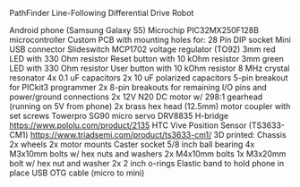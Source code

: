PathFinder Line-Following Differential Drive Robot

Android phone (Samsung Galaxy S5)
Microchip PIC32MX250F128B microcontroller
Custom PCB with mounting holes for:
	28 Pin DIP socket
	Mini USB connector
	Slideswitch
	MCP1702 voltage regulator (TO92)
	3mm red LED with 330 Ohm resistor
	Reset button with 10 kOhm resistor
	3mm green LED with 330 Ohm resistor
	User button with 10 kOhm resistor
	8 MHz crystal resonator
	4x 0.1 uF capacitors
	2x 10 uF polarized capacitors
	5-pin breakout for PICkit3 programmer
	2x 8-pin breakouts for remaining I/O pins and power/ground connections
2x 12V N20 DC motor w/ 298:1 gearhead (running on 5V from phone)
2x brass hex head (12.5mm) motor coupler with set screws
Towerpro SG90 micro servo
DRV8835 H-bridge https://www.pololu.com/product/2135
HTC Vive Position Sensor (TS3633-CM1) https://www.triadsemi.com/product/ts3633-cm1/
3D printed:
	Chassis
	2x wheels
	2x motor mounts
	Caster socket
5/8 inch ball bearing
4x M3x10mm bolts w/ hex nuts and washers
2x M4x10mm bolts
1x M3x20mm bolt w/ hex nut and washer
2x 2 inch o-rings
Elastic band to hold phone in place
USB OTG cable (micro to mini)